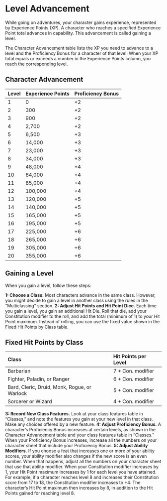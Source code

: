 # Level Advancement

While going on adventures, your character gains experience, represented by Experience Points (XP). A character who reaches a specified Experience Point total advances in capability. This advancement is called gaining a level.

The Character Advancement table lists the XP you need to advance to a level and the Proficiency Bonus for a character of that level. When your XP total equals or exceeds a number in the Experience Points column, you reach the corresponding level.

## Character Advancement

| Level | Experience Points | Proficiency Bonus |
| :---- | :---------------- | :---------------- |
| 1     | 0                 | +2                |
| 2     | 300               | +2                |
| 3     | 900               | +2                |
| 4     | 2,700             | +2                |
| 5     | 6,500             | +3                |
| 6     | 14,000            | +3                |
| 7     | 23,000            | +3                |
| 8     | 34,000            | +3                |
| 9     | 48,000            | +4                |
| 10    | 64,000            | +4                |
| 11    | 85,000            | +4                |
| 12    | 100,000           | +4                |
| 13    | 120,000           | +5                |
| 14    | 140,000           | +5                |
| 15    | 165,000           | +5                |
| 16    | 195,000           | +5                |
| 17    | 225,000           | +6                |
| 18    | 265,000           | +6                |
| 19    | 305,000           | +6                |
| 20    | 355,000           | +6                |

## Gaining a Level

When you gain a level, follow these steps:

**1: Choose a Class.** Most characters advance in the same class. However, you might decide to gain a level in another class using the rules in the “Multiclassing” section.
**2: Adjust Hit Points and Hit Point Dice.** Each time you gain a level, you gain an additional Hit Die. Roll that die, add your Constitution modifier to the roll, and add the total (minimum of 1) to your Hit Point maximum. Instead of rolling, you can use the fixed value shown in the Fixed Hit Points by Class table.

## Fixed Hit Points by Class

| Class                     | Hit Points per Level |
| :------------------------ | :------------------- |
| Barbarian                 | 7 + Con. modifier    |
| Fighter, Paladin, or Ranger | 6 + Con. modifier    |
| Bard, Cleric, Druid, Monk, Rogue, or Warlock | 5 + Con. modifier    |
| Sorcerer or Wizard        | 4 + Con. modifier    |

**3: Record New Class Features.** Look at your class features table in “Classes,” and note the features you gain at your new level in that class. Make any choices offered by a new feature.
**4: Adjust Proficiency Bonus.** A character’s Proficiency Bonus increases at certain levels, as shown in the Character Advancement table and your class features table in “Classes.” When your Proficiency Bonus increases, increase all the numbers on your character sheet that include your Proficiency Bonus.
**5: Adjust Ability Modifiers.** If you choose a feat that increases one or more of your ability scores, your ability modifier also changes if the new score is an even number. When that happens, adjust all the numbers on your character sheet that use that ability modifier. When your Constitution modifier increases by 1, your Hit Point maximum increases by 1 for each level you have attained. For example, if a character reaches level 8 and increases their Constitution score from 17 to 18, the Constitution modifier increases to +4. The character’s Hit Point maximum then increases by 8, in addition to the Hit Points gained for reaching level 8.